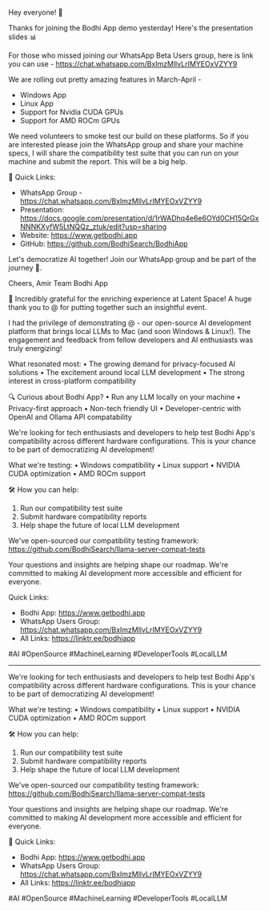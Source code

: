 Hey everyone! 👋

Thanks for joining the Bodhi App demo yesterday! Here's the presentation slides 📊

For those who missed joining our WhatsApp Beta Users group, here is link you can use - https://chat.whatsapp.com/BxImzMllvLrIMYEOxVZYY9

We are rolling out pretty amazing features in March-April -
- Windows App
- Linux App
- Support for Nvidia CUDA GPUs
- Support for AMD ROCm GPUs

We need volunteers to smoke test our build on these platforms. So if you are interested please join the WhatsApp group and share your machine specs, I will share the compatibility test suite that you can run on your machine and submit the report. This will be a big help.

🔗 Quick Links:
- WhatsApp Group - https://chat.whatsapp.com/BxImzMllvLrIMYEOxVZYY9
- Presentation: https://docs.google.com/presentation/d/1rWADhq4e6e6OYd0CH15QrGxNNNKXyfW5LtNQQz_ztuk/edit?usp=sharing
- Website: https://www.getbodhi.app
- GitHub: https://github.com/BodhiSearch/BodhiApp

Let's democratize AI together! Join our WhatsApp group and be part of the journey 🚀.

Cheers,
Amir
Team Bodhi App



🎉 Incredibly grateful for the enriching experience at Latent Space! A huge thank you to @ for putting together such an insightful event.

I had the privilege of demonstrating @ - our open-source AI development platform that brings local LLMs to Mac (and soon Windows & Linux!). The engagement and feedback from fellow developers and AI enthusiasts was truly energizing! 

What resonated most:
• The growing demand for privacy-focused AI solutions
• The excitement around local LLM development
• The strong interest in cross-platform compatibility

🔍 Curious about Bodhi App?
• Run any LLM locally on your machine
• Privacy-first approach
• Non-tech friendly UI 
• Developer-centric with OpenAI and Ollama API compatability

We're looking for tech enthusiasts and developers to help test Bodhi App's compatibility across different hardware configurations. This is your chance to be part of democratizing AI development!

What we're testing:
• Windows compatibility
• Linux support
• NVIDIA CUDA optimization
• AMD ROCm support

🛠️ How you can help:
1. Run our compatibility test suite
2. Submit hardware compatibility reports
3. Help shape the future of local LLM development

We've open-sourced our compatibility testing framework:
https://github.com/BodhiSearch/llama-server-compat-tests

Your questions and insights are helping shape our roadmap. We're committed to making AI development more accessible and efficient for everyone.

 Quick Links:
- Bodhi App: https://www.getbodhi.app
- WhatsApp Users Group: https://chat.whatsapp.com/BxImzMllvLrIMYEOxVZYY9
- All Links: https://linktr.ee/bodhiapp

#AI #OpenSource #MachineLearning #DeveloperTools #LocalLLM

----

We're looking for tech enthusiasts and developers to help test Bodhi App's compatibility across different hardware configurations. This is your chance to be part of democratizing AI development!

What we're testing:
• Windows compatibility
• Linux support
• NVIDIA CUDA optimization
• AMD ROCm support

🛠️ How you can help:
1. Run our compatibility test suite
2. Submit hardware compatibility reports
3. Help shape the future of local LLM development

We've open-sourced our compatibility testing framework:
https://github.com/BodhiSearch/llama-server-compat-tests

Your questions and insights are helping shape our roadmap. We're committed to making AI development more accessible and efficient for everyone.

🔗 Quick Links:
- Bodhi App: https://www.getbodhi.app
- WhatsApp Users Group: https://chat.whatsapp.com/BxImzMllvLrIMYEOxVZYY9
- All Links: https://linktr.ee/bodhiapp

#AI #OpenSource #MachineLearning #DeveloperTools #LocalLLM


